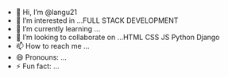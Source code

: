 - 👋 Hi, I’m @langu21
- 👀 I’m interested in ...FULL STACK DEVELOPMENT
- 🌱 I’m currently learning ...
- 💞️ I’m looking to collaborate on ...HTML CSS JS Python Django 
- 📫 How to reach me ...
- 😄 Pronouns: ...
- ⚡ Fun fact: ...

<!---
langu21/langu21 is a ✨ special ✨ repository because its `README.md` (this file) appears on your GitHub profile.
You can click the Preview link to take a look at your changes.
--->
